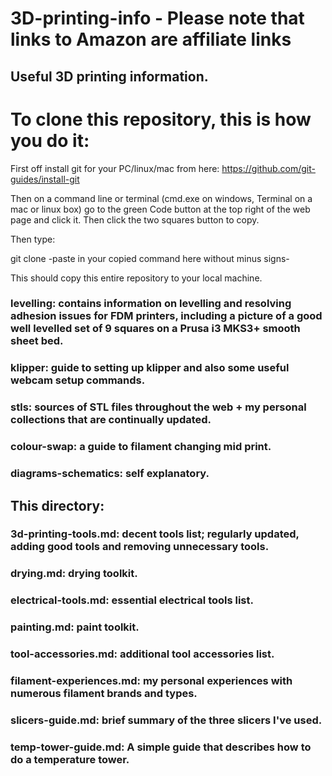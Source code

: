 # 3D-printing-info - Please note that links to Amazon are affiliate links

## Useful 3D printing information.

# To clone this repository, this is how you do it:

First off install git for your PC/linux/mac from here: https://github.com/git-guides/install-git

Then on a command line or terminal (cmd.exe on windows, Terminal on a mac or linux box) go to the green Code button at the top right of the web page and click it.  Then click the two squares button to copy.

Then type:

git clone -paste in your copied command here without minus signs-

This should copy this entire repository to your local machine.

### levelling: contains information on levelling and resolving adhesion issues for FDM printers, including a picture of a good well levelled set of 9 squares on a Prusa i3 MKS3+ smooth sheet bed.

### klipper: guide to setting up klipper and also some useful webcam setup commands.

### stls: sources of STL files throughout the web + my personal collections that are continually updated.

### colour-swap: a guide to filament changing mid print.

### diagrams-schematics: self explanatory.

## This directory:

### 3d-printing-tools.md: decent tools list; regularly updated, adding good tools and removing unnecessary tools.

### drying.md: drying toolkit.

### electrical-tools.md: essential electrical tools list.

### painting.md: paint toolkit.

### tool-accessories.md: additional tool accessories list.

### filament-experiences.md: my personal experiences with numerous filament brands and types.

### slicers-guide.md: brief summary of the three slicers I've used.

### temp-tower-guide.md: A simple guide that describes how to do a temperature tower.
